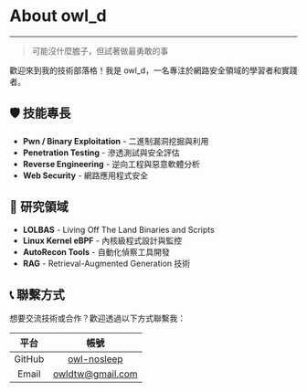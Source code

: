 # About owl_d

---

> 可能沒什麼膽子，但試著做最勇敢的事

歡迎來到我的技術部落格！我是 owl_d，一名專注於網路安全領域的學習者和實踐者。

## 🛡️ 技能專長

- **Pwn / Binary Exploitation** - 二進制漏洞挖掘與利用
- **Penetration Testing** - 滲透測試與安全評估
- **Reverse Engineering** - 逆向工程與惡意軟體分析
- **Web Security** - 網路應用程式安全

## 🔬 研究領域

- **LOLBAS** - Living Off The Land Binaries and Scripts
- **Linux Kernel eBPF** - 內核級程式設計與監控
- **AutoRecon Tools** - 自動化偵察工具開發
- **RAG** - Retrieval-Augmented Generation 技術

## 📞 聯繫方式

想要交流技術或合作？歡迎透過以下方式聯繫我：

|  平台  |                    帳號                    |
| :----: | :----------------------------------------: |
| GitHub | [owl-nosleep](https://github.com/owl-nosleep) |
| Email |              owldtw@gmail.com              |